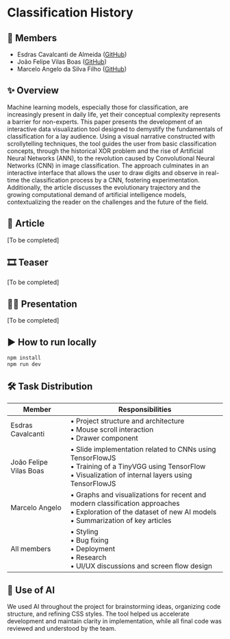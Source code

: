 # Classification History

## 👥 Members

- Esdras Cavalcanti de Almeida ([GitHub](https://github.com/wobetec))
- João Felipe Vilas Boas ([GitHub](https://github.com/Vilasz))
- Marcelo Angelo da Silva Filho ([GitHub](https://github.com/MasFz))

## ✨ Overview

Machine learning models, especially those for classification, are increasingly present in daily life, yet their conceptual complexity represents a barrier for non-experts. This paper presents the development of an interactive data visualization tool designed to demystify the fundamentals of classification for a lay audience. Using a visual narrative constructed with scrollytelling techniques, the tool guides the user from basic classification concepts, through the historical XOR problem and the rise of Artificial Neural Networks (ANN), to the revolution caused by Convolutional Neural Networks (CNN) in image classification. The approach culminates in an interactive interface that allows the user to draw digits and observe in real-time the classification process by a CNN, fostering experimentation. Additionally, the article discusses the evolutionary trajectory and the growing computational demand of artificial intelligence models, contextualizing the reader on the challenges and the future of the field.

## 📄 Article

[To be completed]

## 🎞️ Teaser

[To be completed]

## 🧑‍🏫 Presentation

[To be completed]

## ▶️ How to run locally

```bash
npm install
npm run dev
```

## 🛠️ Task Distribution

| Member                  | Responsibilities                                                                                                                          |
|-------------------------|--------------------------------------------------------------------------------------------------------------------------------------------|
| Esdras Cavalcanti       | • Project structure and architecture<br>• Mouse scroll interaction<br>• Drawer component                                                  |
| João Felipe Vilas Boas  | • Slide implementation related to CNNs using TensorFlowJS<br>• Training of a TinyVGG using TensorFlow<br>• Visualization of internal layers using TensorFlowJS |
| Marcelo Angelo          | • Graphs and visualizations for recent and modern classification approaches<br>• Exploration of the dataset of new AI models<br>• Summarization of key articles |
| All members             | • Styling<br>• Bug fixing<br>• Deployment<br>• Research<br>• UI/UX discussions and screen flow design                                     |

## 🧠 Use of AI

We used AI throughout the project for brainstorming ideas, organizing code structure, and refining CSS styles. The tool helped us accelerate development and maintain clarity in implementation, while all final code was reviewed and understood by the team.
